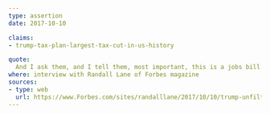 ```yaml
---
type: assertion
date: 2017-10-10

claims:
- trump-tax-plan-largest-tax-cut-in-us-history

quote:
  And I ask them, and I tell them, most important, this is a jobs bill. This is a jobs tax cut and reform. It's a tax cut. It's a massive tax cut. Will be the biggest tax cut in the history of our country. It's a massive tax cut, and it's a reform. It's both.
where: interview with Randall Lane of Forbes magazine
sources:
- type: web
  url: https://www.Forbes.com/sites/randalllane/2017/10/10/trump-unfiltered/2/
---
```


